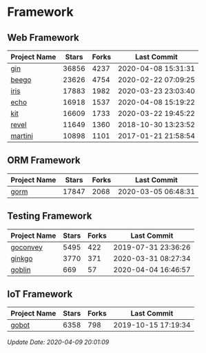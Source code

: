 # Framework

## Web Framework

| Project Name | Stars | Forks | Last Commit |
| ------------ | ----- | ----- | ----------- |
| [gin](https://github.com/gin-gonic/gin) | 36856 | 4237 | 2020-04-08 15:31:31 |
| [beego](https://github.com/astaxie/beego) | 23626 | 4754 | 2020-02-22 07:09:25 |
| [iris](https://github.com/kataras/iris) | 17883 | 1982 | 2020-03-23 23:03:40 |
| [echo](https://github.com/labstack/echo) | 16918 | 1537 | 2020-04-08 15:19:22 |
| [kit](https://github.com/go-kit/kit) | 16609 | 1733 | 2020-03-22 19:45:22 |
| [revel](https://github.com/revel/revel) | 11649 | 1360 | 2018-10-30 13:23:52 |
| [martini](https://github.com/go-martini/martini) | 10898 | 1101 | 2017-01-21 21:58:54 |

## ORM Framework

| Project Name | Stars | Forks | Last Commit |
| ------------ | ----- | ----- | ----------- |
| [gorm](https://github.com/jinzhu/gorm) | 17847 | 2068 | 2020-03-05 06:48:31 |

## Testing Framework

| Project Name | Stars | Forks | Last Commit |
| ------------ | ----- | ----- | ----------- |
| [goconvey](https://github.com/smartystreets/goconvey) | 5495 | 422 | 2019-07-31 23:36:26 |
| [ginkgo](https://github.com/onsi/ginkgo) | 3770 | 371 | 2020-03-31 08:27:34 |
| [goblin](https://github.com/franela/goblin) | 669 | 57 | 2020-04-04 16:46:57 |

## IoT Framework

| Project Name | Stars | Forks | Last Commit |
| ------------ | ----- | ----- | ----------- |
| [gobot](https://github.com/hybridgroup/gobot) | 6358 | 798 | 2019-10-15 17:19:34 |

*Update Date: 2020-04-09 20:01:09*
